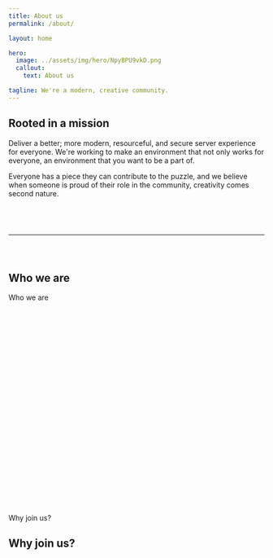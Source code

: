 ```yaml
---
title: About us
permalink: /about/

layout: home

hero:
  image: ../assets/img/hero/NpyBPU9vkD.png
  callout:
    text: About us

tagline: We're a modern, creative community.
---
```


## Rooted in a mission
Deliver a better; more modern, resourceful, and secure server experience for everyone. We're working to make an environment that not only works for everyone, an environment that you want to be a part of.

Everyone has a piece they can contribute to the puzzle, and we believe when someone is proud of their role in the community, creativity comes second nature.

<hr style="margin-top: 4.5rem; margin-bottom: 4.5rem;">

<div class="usa-grid-full">
    <div class="usa-width-one-third">
      <h2>Who we are</h2>
    </div>
    <div class="usa-width-two-thirds">
      <p>Who we are</p>
    </div>
</div>

<section class="usa-hero" style="background-image: url('../assets/img/hero/h9qmclx8Hg.png'); margin-top: 5rem; margin-bottom: 6rem; position: relative; width: 100vw; left: calc(-50vw + 50%); height: 15rem;">
</section>

<div class="usa-grid-full">
    <div class="usa-width-two-thirds">
      <p>Why join us?</p>
    </div>
    <div class="usa-width-one-third">
      <h2>Why join us?</h2>
    </div>
</div>
